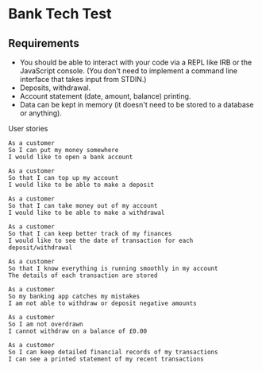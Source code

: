 # Bank Tech Test

## Requirements
- You should be able to interact with your code via a REPL like IRB or the JavaScript console. (You don't need to implement a command line interface that takes input from STDIN.)
- Deposits, withdrawal.
- Account statement (date, amount, balance) printing.
- Data can be kept in memory (it doesn't need to be stored to a database or anything).

User stories

```
As a customer
So I can put my money somewhere
I would like to open a bank account
```

```
As a customer
So that I can top up my account
I would like to be able to make a deposit
```

```
As a customer
So that I can take money out of my account
I would like to be able to make a withdrawal
```

```
As a customer 
So that I can keep better track of my finances
I would like to see the date of transaction for each deposit/withdrawal
```

``` 
As a customer
So that I know everything is running smoothly in my account
The details of each transaction are stored
```

```
As a customer
So my banking app catches my mistakes
I am not able to withdraw or deposit negative amounts
```

```
As a customer
So I am not overdrawn
I cannot withdraw on a balance of £0.00
```

``` 
As a customer 
So I can keep detailed financial records of my transactions
I can see a printed statement of my recent transactions
```
